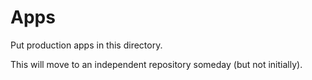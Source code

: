 Apps
====

Put production apps in this directory.

This will move to an independent repository someday (but not initially).
